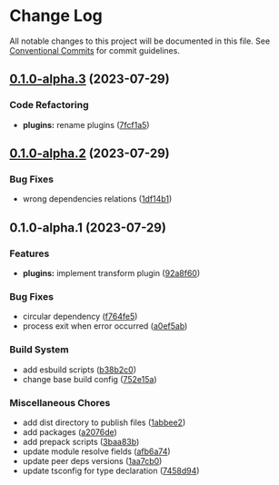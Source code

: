 # Change Log

All notable changes to this project will be documented in this file.
See [Conventional Commits](https://conventionalcommits.org) for commit guidelines.

## [0.1.0-alpha.3](https://github.com/leegeunhyeok/react-native-esbuild/compare/v0.1.0-alpha.2...v0.1.0-alpha.3) (2023-07-29)


### Code Refactoring

* **plugins:** rename plugins ([7fcf1a5](https://github.com/leegeunhyeok/react-native-esbuild/commit/7fcf1a52b593bbb9019d70916971357ba87c5bfa))



## [0.1.0-alpha.2](https://github.com/leegeunhyeok/react-native-esbuild/compare/v0.1.0-alpha.1...v0.1.0-alpha.2) (2023-07-29)


### Bug Fixes

* wrong dependencies relations ([1df14b1](https://github.com/leegeunhyeok/react-native-esbuild/commit/1df14b1b06627bda74b4aa52df1a19ab72ba840b))



## 0.1.0-alpha.1 (2023-07-29)


### Features

* **plugins:** implement transform plugin ([92a8f60](https://github.com/leegeunhyeok/react-native-esbuild/commit/92a8f6003f04a650e3f1a5406e33cb8573232d85))


### Bug Fixes

* circular dependency ([f764fe5](https://github.com/leegeunhyeok/react-native-esbuild/commit/f764fe51c4ec31efd8c89826200bbe275f956e86))
* process exit when error occurred ([a0ef5ab](https://github.com/leegeunhyeok/react-native-esbuild/commit/a0ef5ab055cab1828fe763473992d995bc65e23d))


### Build System

* add esbuild scripts ([b38b2c0](https://github.com/leegeunhyeok/react-native-esbuild/commit/b38b2c06bf7f8594fd17675c8d23e38a7f1678fb))
* change base build config ([752e15a](https://github.com/leegeunhyeok/react-native-esbuild/commit/752e15af5560c6f5648344a2695257e819045d95))


### Miscellaneous Chores

* add dist directory to publish files ([1abbee2](https://github.com/leegeunhyeok/react-native-esbuild/commit/1abbee2dd1560ac7166903362c220263cd5d895a))
* add packages ([a2076de](https://github.com/leegeunhyeok/react-native-esbuild/commit/a2076def60774fb9b39cfe90f5af35b44148a46f))
* add prepack scripts ([3baa83b](https://github.com/leegeunhyeok/react-native-esbuild/commit/3baa83b9ce539c7c797a959a829aaf0e95d0d6d2))
* update module resolve fields ([afb6a74](https://github.com/leegeunhyeok/react-native-esbuild/commit/afb6a749019a617591254106389448d5035e5ae0))
* update peer deps versions ([1aa7cb0](https://github.com/leegeunhyeok/react-native-esbuild/commit/1aa7cb0eca4e90ca15deb2667dc4946ae1cc3cd7))
* update tsconfig for type declaration ([7458d94](https://github.com/leegeunhyeok/react-native-esbuild/commit/7458d945fb3e8c3a5a7b29a00eda197556a5fa5d))
